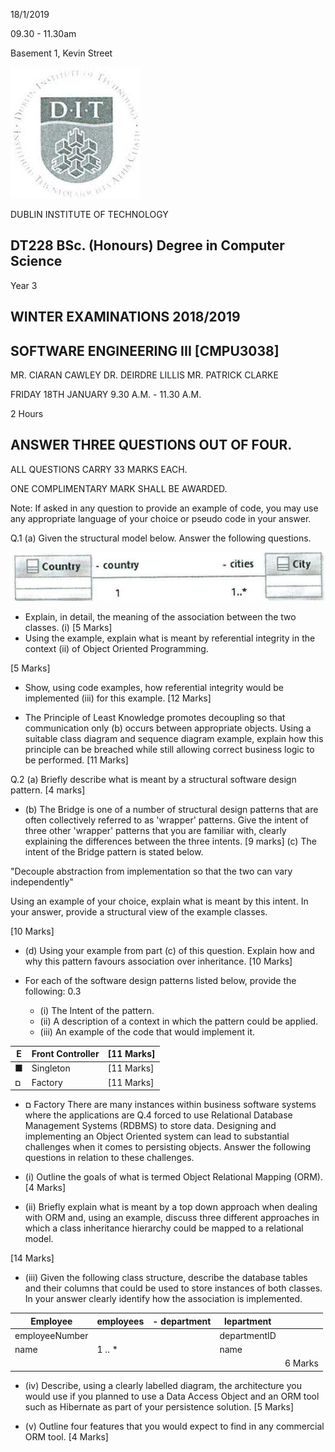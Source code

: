 18/1/2019

09.30 - 11.30am

Basement 1, Kevin Street

![](_page_0_Picture_3.jpeg)

DUBLIN INSTITUTE OF TECHNOLOGY

## DT228 BSc. (Honours) Degree in Computer Science

Year 3

## WINTER EXAMINATIONS 2018/2019

## SOFTWARE ENGINEERING III [CMPU3038]

MR. CIARAN CAWLEY DR. DEIRDRE LILLIS MR. PATRICK CLARKE

FRIDAY 18TH JANUARY 9.30 A.M. - 11.30 A.M.

2 Hours

## ANSWER THREE QUESTIONS OUT OF FOUR.

ALL QUESTIONS CARRY 33 MARKS EACH.

ONE COMPLIMENTARY MARK SHALL BE AWARDED.

Note: If asked in any question to provide an example of code, you may use any appropriate language of your choice or pseudo code in your answer.

Q.1 (a) Given the structural model below. Answer the following questions.

![](_page_1_Figure_1.jpeg)

- Explain, in detail, the meaning of the association between the two classes. (i) [5 Marks]
- Using the example, explain what is meant by referential integrity in the context (ii) of Object Oriented Programming.

[5 Marks]

- Show, using code examples, how referential integrity would be implemented (iii) for this example.
[12 Marks]

- The Principle of Least Knowledge promotes decoupling so that communication only (b) occurs between appropriate objects. Using a suitable class diagram and sequence diagram example, explain how this principle can be breached while still allowing correct business logic to be performed.
[11 Marks]

Q.2 (a) Briefly describe what is meant by a structural software design pattern. [4 marks]

- (b) The Bridge is one of a number of structural design patterns that are often collectively referred to as 'wrapper' patterns. Give the intent of three other 'wrapper' patterns that you are familiar with, clearly explaining the differences between the three intents. [9 marks]
(c) The intent of the Bridge pattern is stated below.

"Decouple abstraction from implementation so that the two can vary independently"

Using an example of your choice, explain what is meant by this intent. In your answer, provide a structural view of the example classes.

[10 Marks]

- (d) Using your example from part (c) of this question. Explain how and why this pattern favours association over inheritance.
[10 Marks]

- For each of the software design patterns listed below, provide the following: 0.3
	- (i) The Intent of the pattern.
	- (ii) A description of a context in which the pattern could be applied.
	- (iii) An example of the code that would implement it.

| E | Front Controller | [11 Marks] |
| --- | --- | --- |
| ■ | Singleton | [11 Marks] |
| ם | Factory | [11 Marks] |

- ם Factory
There are many instances within business software systems where the applications are Q.4 forced to use Relational Database Management Systems (RDBMS) to store data. Designing and implementing an Object Oriented system can lead to substantial challenges when it comes to persisting objects. Answer the following questions in relation to these challenges.

- (i) Outline the goals of what is termed Object Relational Mapping (ORM). [4 Marks]
- (ii) Briefly explain what is meant by a top down approach when dealing with ORM and, using an example, discuss three different approaches in which a class inheritance hierarchy could be mapped to a relational model.

[14 Marks]

- (iii) Given the following class structure, describe the database tables and their columns that could be used to store instances of both classes. In your answer clearly identify how the association is implemented.

| Employee | employees | - department | lepartment |  |
| --- | --- | --- | --- | --- |
| employeeNumber |  |  | departmentID |  |
| name | 1 .. * |  | name |  |
|  |  |  |  | 6 Marks |

- (iv) Describe, using a clearly labelled diagram, the architecture you would use if you planned to use a Data Access Object and an ORM tool such as Hibernate as part of your persistence solution.
[5 Marks]

- (v) Outline four features that you would expect to find in any commercial ORM tool. [4 Marks]
